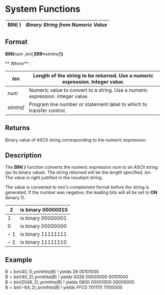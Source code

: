 # System Functions

**BIN( )** |  **_Binary String from Numeric Value_**  
---|---  
  
##  Format

**BIN(**_num_ ,_len_[,**ERR=**_stmtref_]**)**  
  
** _Where_** _:_

_len_ |  Length of the string to be returned. Use a numeric expression. Integer value.  
---|---  
_num_ |  Numeric value to convert to a string. Use a numeric expression. Integer value.  
_stmtref_ |  Program line number or statement label to which to transfer control.  
  
##  Returns

Binary value of ASCII string corresponding to the numeric expression.

##  Description

The **BIN( )** function converts the numeric expression _num_ to an ASCII string (as its binary value). The string returned will be the length specified, _len_. The value is right justified in the resultant string.

The value is converted to two's complement format before the string is generated. If the number was negative, the leading bits will all be set to **ON** (binary 1).

2 |  is binary 00000010  
---|---  
1 |  is binary 00000001  
0 |  is binary 00000000  
**-** 1 |  is binary 11111111  
**-** 2 |  is binary 11111110  
  
##  Example

B$=bin(40,1);  
print hta(B$) ! yields $28$ 00101000  
B$=bin(40,2);  
print hta(B$) ! yields $0028$ 00000000 00101000  
B$=bin(2048,2);  
print hta(B$) ! yields $0800$ 00001000 00000000  
B$=bin(-64,2);  
print hta(B$) ! yields $FFC0$ 11111111 11100000
